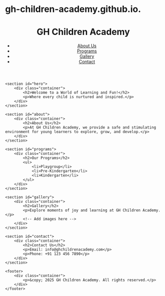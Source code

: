 # gh-children-academy.github.io.
<!DOCTYPE html>
<html lang="en">
<head>
    <meta charset="UTF-8">
    <meta name="viewport" content="width=device-width, initial-scale=1.0">
    <title>GH Children Academy</title>
    <link rel="stylesheet" href="styles.css">
</head>
<body>
    <header>
        <div class="container">
            <h1>GH Children Academy</h1>
            <nav>
                <ul>
                    <li><a href="#about">About Us</a></li>
                    <li><a href="#programs">Programs</a></li>
                    <li><a href="#gallery">Gallery</a></li>
                    <li><a href="#contact">Contact</a></li>
                </ul>
            </nav>
        </div>
    </header>

    <section id="hero">
        <div class="container">
            <h2>Welcome to a World of Learning and Fun!</h2>
            <p>Where every child is nurtured and inspired.</p>
        </div>
    </section>

    <section id="about">
        <div class="container">
            <h2>About Us</h2>
            <p>At GH Children Academy, we provide a safe and stimulating environment for young learners to explore, grow, and develop.</p>
        </div>
    </section>

    <section id="programs">
        <div class="container">
            <h2>Our Programs</h2>
            <ul>
                <li>Playgroup</li>
                <li>Pre-Kindergarten</li>
                <li>Kindergarten</li>
            </ul>
        </div>
    </section>

    <section id="gallery">
        <div class="container">
            <h2>Gallery</h2>
            <p>Explore moments of joy and learning at GH Children Academy.</p>
            <!-- Add images here -->
        </div>
    </section>

    <section id="contact">
        <div class="container">
            <h2>Contact Us</h2>
            <p>Email: info@ghchildrenacademy.com</p>
            <p>Phone: +91 123 456 7890</p>
        </div>
    </section>

    <footer>
        <div class="container">
            <p>&copy; 2025 GH Children Academy. All rights reserved.</p>
        </div>
    </footer>
</body>
</html>
